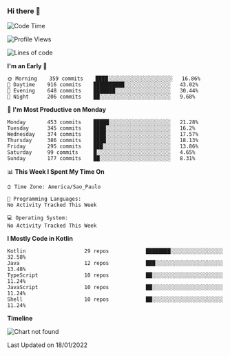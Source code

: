 ### Hi there 👋

<!--
**fernandonogueira/fernandonogueira** is a ✨ _special_ ✨ repository because its `README.md` (this file) appears on your GitHub profile.

Here are some ideas to get you started:

- 🔭 I’m currently working on ...
- 🌱 I’m currently learning ...
- 👯 I’m looking to collaborate on ...
- 🤔 I’m looking for help with ...
- 💬 Ask me about ...
- 📫 How to reach me: ...
- 😄 Pronouns: ...
- ⚡ Fun fact: ...
-->

<!--START_SECTION:waka-->
![Code Time](http://img.shields.io/badge/Code%20Time-1%2C196%20hrs%2017%20mins-blue)

![Profile Views](http://img.shields.io/badge/Profile%20Views-1-blue)

![Lines of code](https://img.shields.io/badge/From%20Hello%20World%20I%27ve%20Written-330%20Thousand%20lines%20of%20code-blue)

**I'm an Early 🐤** 

```text
🌞 Morning    359 commits    ████░░░░░░░░░░░░░░░░░░░░░   16.86% 
🌆 Daytime    916 commits    ██████████░░░░░░░░░░░░░░░   43.02% 
🌃 Evening    648 commits    ███████░░░░░░░░░░░░░░░░░░   30.44% 
🌙 Night      206 commits    ██░░░░░░░░░░░░░░░░░░░░░░░   9.68%

```
📅 **I'm Most Productive on Monday** 

```text
Monday       453 commits    █████░░░░░░░░░░░░░░░░░░░░   21.28% 
Tuesday      345 commits    ████░░░░░░░░░░░░░░░░░░░░░   16.2% 
Wednesday    374 commits    ████░░░░░░░░░░░░░░░░░░░░░   17.57% 
Thursday     386 commits    ████░░░░░░░░░░░░░░░░░░░░░   18.13% 
Friday       295 commits    ███░░░░░░░░░░░░░░░░░░░░░░   13.86% 
Saturday     99 commits     █░░░░░░░░░░░░░░░░░░░░░░░░   4.65% 
Sunday       177 commits    ██░░░░░░░░░░░░░░░░░░░░░░░   8.31%

```


📊 **This Week I Spent My Time On** 

```text
⌚︎ Time Zone: America/Sao_Paulo

💬 Programming Languages: 
No Activity Tracked This Week

💻 Operating System: 
No Activity Tracked This Week

```

**I Mostly Code in Kotlin** 

```text
Kotlin                   29 repos            ████████░░░░░░░░░░░░░░░░░   32.58% 
Java                     12 repos            ███░░░░░░░░░░░░░░░░░░░░░░   13.48% 
TypeScript               10 repos            ██░░░░░░░░░░░░░░░░░░░░░░░   11.24% 
JavaScript               10 repos            ██░░░░░░░░░░░░░░░░░░░░░░░   11.24% 
Shell                    10 repos            ██░░░░░░░░░░░░░░░░░░░░░░░   11.24%

```


**Timeline**

![Chart not found](https://raw.githubusercontent.com/fernandonogueira/fernandonogueira/master/charts/bar_graph.png) 


 Last Updated on 18/01/2022
<!--END_SECTION:waka-->

